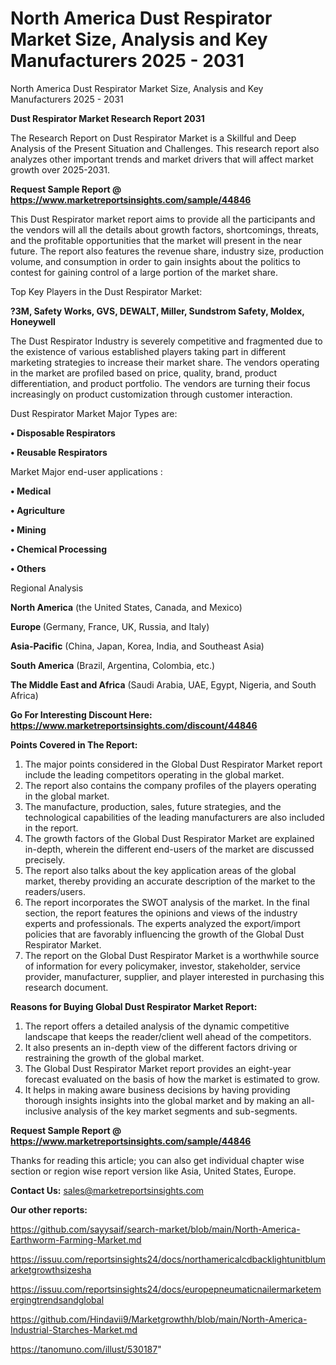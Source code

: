# North America Dust Respirator Market Size, Analysis and Key Manufacturers 2025 - 2031
North America Dust Respirator Market Size, Analysis and Key Manufacturers 2025 - 2031

<strong>Dust Respirator Market Research Report 2031</strong>

The Research Report on Dust Respirator Market is a Skillful and Deep Analysis of the Present Situation and Challenges. This research report also analyzes other important trends and market drivers that will affect market growth over 2025-2031.

<strong>Request Sample Report @ <a href=https://www.marketreportsinsights.com/sample/44846>https://www.marketreportsinsights.com/sample/44846</a></strong>

This Dust Respirator market report aims to provide all the participants and the vendors will all the details about growth factors, shortcomings, threats, and the profitable opportunities that the market will present in the near future. The report also features the revenue share, industry size, production volume, and consumption in order to gain insights about the politics to contest for gaining control of a large portion of the market share.

Top Key Players in the Dust Respirator Market:

<strong>?3M, Safety Works, GVS, DEWALT, Miller, Sundstrom Safety, Moldex, Honeywell</strong>

The Dust Respirator Industry is severely competitive and fragmented due to the existence of various established players taking part in different marketing strategies to increase their market share. The vendors operating in the market are profiled based on price, quality, brand, product differentiation, and product portfolio. The vendors are turning their focus increasingly on product customization through customer interaction.

Dust Respirator Market Major Types are:

<strong>•  Disposable Respirators

•  Reusable Respirators</strong>

Market Major end-user applications :

<strong>•  Medical

•  Agriculture

•  Mining

•  Chemical Processing

•  Others</strong>

Regional Analysis

</u><strong><b>North America</b></strong> (the United States, Canada, and Mexico)

<strong><b>Europe </b></strong>(Germany, France, UK, Russia, and Italy)

<strong><b>Asia-Pacific</b></strong> (China, Japan, Korea, India, and Southeast Asia)

<strong><b>South America</b></strong> (Brazil, Argentina, Colombia, etc.)

<strong><b>The Middle East and Africa</b></strong> (Saudi Arabia, UAE, Egypt, Nigeria, and South Africa)

<strong>Go For Interesting Discount Here: <a href=https://www.marketreportsinsights.com/discount/44846>https://www.marketreportsinsights.com/discount/44846</a></strong>

<strong>Points Covered in The Report:</strong>
<ol>
  <li>The major points considered in the Global Dust Respirator Market report include the leading competitors operating in the global market.</li>
  <li>The report also contains the company profiles of the players operating in the global market.</li>
  <li>The manufacture, production, sales, future strategies, and the technological capabilities of the leading manufacturers are also included in the report.</li>
  <li>The growth factors of the Global Dust Respirator Market are explained in-depth, wherein the different end-users of the market are discussed precisely.</li>
  <li>The report also talks about the key application areas of the global market, thereby providing an accurate description of the market to the readers/users.</li>
  <li>The report incorporates the SWOT analysis of the market. In the final section, the report features the opinions and views of the industry experts and professionals. The experts analyzed the export/import policies that are favorably influencing the growth of the Global Dust Respirator Market.</li>
  <li>The report on the Global Dust Respirator Market is a worthwhile source of information for every policymaker, investor, stakeholder, service provider, manufacturer, supplier, and player interested in purchasing this research document.</li>
</ol>
<strong>Reasons for Buying Global Dust Respirator Market Report:</strong>

<ol>
  <li>The report offers a detailed analysis of the dynamic competitive landscape that keeps the reader/client well ahead of the competitors.</li>
  <li>It also presents an in-depth view of the different factors driving or restraining the growth of the global market.</li>
  <li>The Global Dust Respirator Market report provides an eight-year forecast evaluated on the basis of how the market is estimated to grow.</li>
  <li>It helps in making aware business decisions by having providing thorough insights insights into the global market and by making an all-inclusive analysis of the key market segments and sub-segments.</li>
</ol>
<strong>Request Sample Report @ <a href=https://www.marketreportsinsights.com/sample/44846>https://www.marketreportsinsights.com/sample/44846</a></strong>


Thanks for reading this article; you can also get individual chapter wise section or region wise report version like Asia, United States, Europe.

<strong>Contact Us:</strong>
sales@marketreportsinsights.com

<strong>Our other reports:</strong>

<a href=https://github.com/sayysaif/search-market/blob/main/North-America-Earthworm-Farming-Market.md>https://github.com/sayysaif/search-market/blob/main/North-America-Earthworm-Farming-Market.md</a>

<a href=https://issuu.com/reportsinsights24/docs/northamericalcdbacklightunitblumarketgrowthsizesha>https://issuu.com/reportsinsights24/docs/northamericalcdbacklightunitblumarketgrowthsizesha</a>

<a href=https://issuu.com/reportsinsights24/docs/europepneumaticnailermarketemergingtrendsandglobal>https://issuu.com/reportsinsights24/docs/europepneumaticnailermarketemergingtrendsandglobal</a>

<a href=https://github.com/Hindavii9/Marketgrowthh/blob/main/North-America-Industrial-Starches-Market.md>https://github.com/Hindavii9/Marketgrowthh/blob/main/North-America-Industrial-Starches-Market.md</a>

<a href=https://tanomuno.com/illust/530187>https://tanomuno.com/illust/530187</a>"
